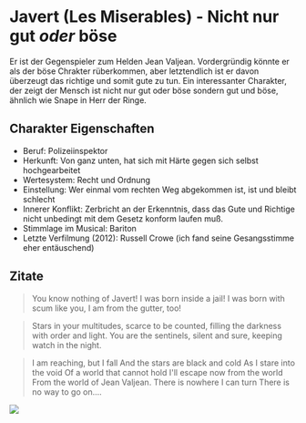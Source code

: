 # Javert (Les Miserables) - Nicht nur gut *oder* böse

Er ist der Gegenspieler zum Helden Jean Valjean. Vordergründig könnte er als der böse Chrakter rüberkommen, aber letztendlich ist er davon überzeugt das richtige und somit gute zu tun. Ein interessanter Charakter, der zeigt der Mensch ist nicht nur gut oder böse sondern gut und böse, ähnlich wie Snape in Herr der Ringe.

## Charakter Eigenschaften
* Beruf: Polizeiinspektor
* Herkunft: Von ganz unten, hat sich mit Härte gegen sich selbst hochgearbeitet
* Wertesystem: Recht und Ordnung
* Einstellung: Wer einmal vom rechten Weg abgekommen ist, ist und bleibt schlecht 
* Innerer Konflikt: Zerbricht an der Erkenntnis, dass das Gute und Richtige nicht unbedingt mit dem Gesetz konform laufen muß.
* Stimmlage im Musical: Bariton
* Letzte Verfilmung (2012): Russell Crowe (ich fand seine Gesangsstimme eher entäuschend)

## Zitate
> You know nothing of Javert! I was born inside a jail! I was born with scum like you, I am from the gutter, too!

> Stars in your multitudes, scarce to be counted, filling the darkness with order and light. You are the sentinels, silent and sure, keeping watch in the night.

> I am reaching, but I fall And the stars are black and cold As I stare into the void Of a world that cannot hold I'll escape now from the world From the world of Jean Valjean. There is nowhere I can turn There is no way to go on....

<img src="https://1.bp.blogspot.com/-dHR9ggvZsEA/UHgKJ5MLr8I/AAAAAAAAAFk/s5s-CGIlGRQ/s1600/les_miserables_Russell+Crowe.jpg"/>

